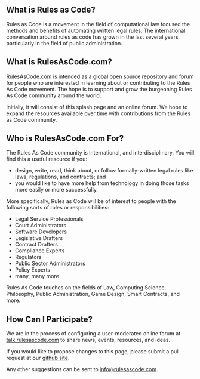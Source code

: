 ## What is Rules as Code?

Rules as Code is a movement in the field of computational law focused the methods and benefits of automating written legal rules. The international conversation around
rules as code has grown in the last several years, particularly in the field of public administration.

## What is RulesAsCode.com?

RulesAsCode.com is intended as a global open source repository and forum for people who are interested in learning about or contributing to the Rules As Code movement. The hope is to support and grow the burgeoning Rules As Code community around the world.

Initially, it will consist of this splash page and an online forum.  We hope to expand the resources available over time with contributions from the Rules as Code community.

## Who is RulesAsCode.com For?

The Rules As Code community is international, and interdisciplinary. You will find this a useful resource if you:

* design, write, read, think about, or follow formally-written legal rules like laws, regulations, and contracts; and
* you would like to have more help from technology in doing those tasks more easily or more successfully.

More specifically, Rules as Code will be of interest to people with the following sorts of roles or responsibilities:

* Legal Service Professionals
* Court Administrators
* Software Developers
* Legislative Drafters
* Contract Drafters
* Compliance Experts
* Regulators
* Public Sector Administrators
* Policy Experts
* many, many more

Rules As Code touches on the fields of Law, Computing Science, Philosophy, Public Administration, Game Design, Smart Contracts, and more.

## How Can I Participate?

We are in the process of configuring a user-moderated online forum at [talk.rulesascode.com](https://talk.rulesascode.com) to share news, events, resources, and ideas.

If you would like to propose changes to this page, please submit a pull request at our [github site](https://github.com/Lexpedite/RulesAsCodeSite).

Any other suggestions can be sent to [info@rulesascode.com](mailto:info@rulesascode.com).
